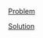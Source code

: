 [Problem](https://leetcode.com/problems/construct-quad-tree)

[Solution](https://leetcode.com/problems/construct-quad-tree/solutions/3255716/427-construct-quad-tree-simple-solution)
